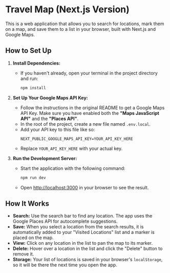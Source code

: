 # Travel Map (Next.js Version)

This is a web application that allows you to search for locations, mark them on a map, and save them to a list in your browser, built with Next.js and Google Maps.

## How to Set Up

1.  **Install Dependencies:**
    *   If you haven't already, open your terminal in the project directory and run:
        ```bash
        npm install
        ```

2.  **Set Up Your Google Maps API Key:**
    *   Follow the instructions in the original README to get a Google Maps API Key. Make sure you have enabled both the **"Maps JavaScript API"** and the **"Places API"**.
    *   In the root of the project, create a new file named `.env.local`.
    *   Add your API key to this file like so:
        ```
        NEXT_PUBLIC_GOOGLE_MAPS_API_KEY=YOUR_API_KEY_HERE
        ```
    *   Replace `YOUR_API_KEY_HERE` with your actual key.

3.  **Run the Development Server:**
    *   Start the application with the following command:
        ```bash
        npm run dev
        ```
    *   Open [http://localhost:3000](http://localhost:3000) in your browser to see the result.

## How It Works

*   **Search:** Use the search bar to find any location. The app uses the Google Places API for autocomplete suggestions.
*   **Save:** When you select a location from the search results, it is automatically added to your "Visited Locations" list and a marker is placed on the map.
*   **View:** Click on any location in the list to pan the map to its marker.
*   **Delete:** Hover over a location in the list and click the "Delete" button to remove it.
*   **Storage:** Your list of locations is saved in your browser's `localStorage`, so it will be there the next time you open the app.